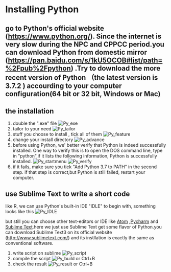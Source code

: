 
# Installing Python 

## go to Python's official website (https://www.python.org/). Since the internet is very slow during  the NPC and CPPCC period.you can download Python from domestic mirror (https://pan.baidu.com/s/1kU5OCOB#list/path=%2Fpub%2Fpython) .Try to download the more recent version of Python （the latest version is 3.7.2 ) accourding to your computer configuration(64 bit or 32 bit, Windows or Mac)

## the installation 
1. double the ".exe" file
 ![Py_exe](https://github.com/trustxiaoqinwang/Microeconometrics_TA_Session/blob/master/Session1/Figures/Py_exe.png)
2. tailor to your need
 ![Py_tailor](https://github.com/trustxiaoqinwang/Microeconometrics_TA_Session/blob/master/Session1/Figures/Py_tailor.png)
3. stuff you choose to install , tick all of them
 ![Py_feature](https://github.com/trustxiaoqinwang/Microeconometrics_TA_Session/blob/master/Session1/Figures/Py_feature.png)
4. change your install directory
 ![Py_advance](https://github.com/trustxiaoqinwang/Microeconometrics_TA_Session/blob/master/Session1/Figures/Py_advance.png)
5. before using Python, we' better verify that Python is indeed successfully installed. One way to verify this is to open the DOS command line, type in "python",if it lists the following information, Python is successfully installed.
 ![Py_startmenu](https://github.com/trustxiaoqinwang/Microeconometrics_TA_Session/blob/master/Session1/Figures/Py_startmenu.png)
 ![Py_verify](https://github.com/trustxiaoqinwang/Microeconometrics_TA_Session/blob/master/Session1/Figures/Py_verify.png)
6. if it fails, make sure  you tick "Add Python 3.7 to PATH" in the second step. if that step is correct,but Python is still failed, restart your computer.

## use Sublime Text to write a short code

like R, we can use Python's built-in IDE "IDLE" to begin with, something looks like this
 ![Py_IDLE](https://github.com/trustxiaoqinwang/Microeconometrics_TA_Session/blob/master/Session1/Figures/Py_IDLE.png)

but still you can choose other text-editors or IDE like [Atom](https://atom.io/) ,[Pycharm](https://www.jetbrains.com/pycharm/) and [Sublime Text](http://www.sublimetext.com).here we just use Sublime Text get some flavor of Python.you can download Sublime Text3 on its official website (http://www.sublimetext.com/) and its instllation is  exactly the same as conventional software.

1. write script on sublime
 ![Py_script](https://github.com/trustxiaoqinwang/Microeconometrics_TA_Session/blob/master/Session1/Figures/Py_script.png)
2. compile the script
 ![Py_build](https://github.com/trustxiaoqinwang/Microeconometrics_TA_Session/blob/master/Session1/Figures/Py_build.png) or Ctrl+B
3. check the result
 ![Py_result](https://github.com/trustxiaoqinwang/Microeconometrics_TA_Session/blob/master/Session1/Figures/Py_result.png) or Ctrl+B

